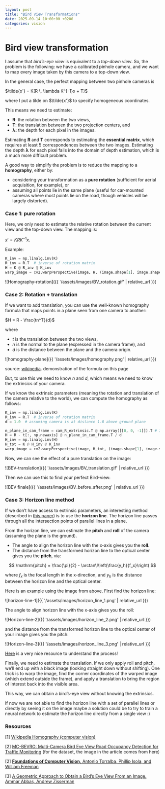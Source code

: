 ```yaml
---
layout: post
title: "Bird View Transformations"
date: 2025-09-14 10:00:00 +0200
categories: vision
---
```


# Bird view transformation

I assume that *bird’s-eye view* is equivalent to a *top-down view*. So, the problem is the following: we have a calibrated pinhole camera, and we want to map every image taken by this camera to a top-down view.

In the general case, the perfect mapping between two pinhole cameras is

$\tilde{x'} = K(R \, \lambda K^{-1}x + T)$

where I put a tilde on $\tilde{x'}$ to specify homogeneous coordinates.

This means we need to estimate:

- **R**: the rotation between the two views,
- **T**: the translation between the two projection centers, and
- **λ:** the depth for each pixel in the images.

Estimating **R** and **T** corresponds to estimating the **essential matrix**, which requires at least 5 correspondences between the two images. Estimating the depth **λ** for each pixel falls into the domain of depth estimation, which is a much more difficult problem.

A good way to simplify the problem is to reduce the mapping to a **homography**, either by:

- considering your transformation as a **pure rotation** (sufficient for aerial acquisition, for example), or
- assuming all points lie in the same plane (useful for car-mounted cameras where most points lie on the road, though vehicles will be largely distorted).

### Case 1: pure rotation

Here, we only need to estimate the relative rotation between the current view and the top-down view. The mapping is:

$x' = K R K^{−1} x$.

Example:

```python
K_inv = np.linalg.inv(K)
R_inv = R.T  # inverse of rotation matrix
H = K @ R_inv @ K_inv
warp_image = cv2.warpPerspective(image, H, (image.shape[1], image.shape[0]), flags=cv2.INTER_LINEAR)
```

![Homography-rotation]({{ '/assets/images/BV_rotation.gif' | relative_url }})

### Case 2: Rotation + translation

If we want to add translation, you can use the well-known homography formula that maps points in a plane seen from one camera to another:

$H = R - \frac{tn^T}{d}$

where

- $t$ is the translation between the two views,
- $n$ is the normal to the plane (expressed in the camera frame), and
- $d$ is the distance between the plane and the camera origin.

![homography-plane]({{ '/assets/images/homography.png' | relative_url }})

source: [wikipedia](https://en.wikipedia.org/wiki/Homography_(computer_vision)). demonstration of the formula on this page

But, to use this we need to know $n$ and $d$, which means we need to know the extrinsics of your camera.

If we know the extrinsic parameters (meaning the rotation and translation of the camera relative to the world), we can compute the homography as follows:

```python
K_inv = np.linalg.inv(K)
R_inv = R.T  # inverse of rotation matrix
d = 1.0  # assuming camera is at distance 1.0 above ground plane

n_plane_in_cam_frame = cam_R_extrinsic.T @ np.array([[0, 0, -1]]).T # In the current world frame Z is down
H = R - t[:, np.newaxis] @ n_plane_in_cam_frame.T / d 
H_inv = np.linalg.inv(H)
H_tot = K @ H_inv @ K_inv
warp_image = cv2.warpPerspective(image, H_tot, (image.shape[1], image.shape[0]), flags=cv2.INTER_LINEAR)
```

Now, we can see the effect of a pure translation on the image:

![BEV-translation]({{ '/assets/images/BV_translation.gif' | relative_url }})

Then we can use this to find your perfect Bird-view:

![BEV finale]({{ '/assets/images/BV_before_after.png' | relative_url }})

### Case 3: Horizon line method

If we don’t have access to extrinsic parameters, an interesting method (described in [this paper](https://openaccess.thecvf.com/content_ICCVW_2019/papers/GMDL/Abbas_A_Geometric_Approach_to_Obtain_a_Birds_Eye_View_From_ICCVW_2019_paper.pdf)) is to use the **horizon line**. The horizon line passes through all the intersection points of parallel lines in a plane.

From the horizon line, we can estimate the **pitch** and **roll** of the camera (assuming the plane is the ground).

- The angle to align the horizon line with the x-axis gives you the **roll**.
- The distance from the transformed horizon line to the optical center gives you the **pitch**, via:

$$
\mathrm{pitch} = \frac{\pi}{2} - \arctan\!\left(\frac{y_h}{f_x}\right)
$$

where $f_x$ is the focal length in the x-direction, and $y_h$ is the distance between the horizon line and the optical center.

Here is an example using the image from above. First find the horizon line:

![horizon-line-1]({{ '/assets/images/horizon_line_1.png' | relative_url }})

The angle to align horizon line with the x-axis gives you the roll:

![Horizon-line-2]({{ '/assets/images/horizon_line_2.png' | relative_url }})

and the distance from the transformed horizon line to the optical center of your image gives you the pitch:

![Horizon-line-3]({{ '/assets/images/horizon_line_3.png' | relative_url }})

[Here](https://visionbook.mit.edu/imaging_geometry.html) is a very nice resource to understand the process!

Finally, we need to estimate the translation. If we only apply roll and pitch, we’ll end up with a black image (looking straight down without shifting). One trick is to warp the image, find the corner coordinates of the warped image (which extend outside the frame), and apply a translation to bring the region of interest back into the visible area.

This way, we can obtain a bird’s-eye view without knowing the extrinsics.

If now we are not able to find the horizon line with a set of parallel lines or directly by seeing it on the image maybe a solution could be to try to train a neural network to estimate the horizon line directly from a single view :)

### Resources

[1] [Wikipedia Homography (computer vision)](https://en.wikipedia.org/wiki/Homography_(computer_vision))

[2] [MC-BEVRO: Multi-Camera Bird Eye View Road Occupancy Detection for Traffic Monitoring](https://arpitvaghela.github.io/MC-BEVRO/) (for the dataset, the image in the article comes from here)

[2] [**Foundations of Computer Vision,** Antonio Torralba, Phillip Isola, and William Freeman](https://visionbook.mit.edu/)

[3] [A Geometric Approach to Obtain a Bird’s Eye View From an Image. Ammar Abbas, Andrew Zisserman](https://openaccess.thecvf.com/content_ICCVW_2019/papers/GMDL/Abbas_A_Geometric_Approach_to_Obtain_a_Birds_Eye_View_From_ICCVW_2019_paper.pdf)